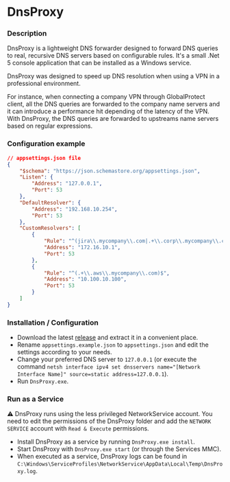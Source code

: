 ﻿# DnsProxy

### Description
DnsProxy is a lightweight DNS forwarder designed to forward DNS queries to real, recursive DNS servers based on configurable rules.
It's a small .Net 5 console application that can be installed as a Windows service.

DnsProxy was designed to speed up DNS resolution when using a VPN in a professional environment.

For instance, when connecting a company VPN through GlobalProtect client, all the DNS queries are forwarded to the company name servers and it can introduce a performance hit depending of the latency of the VPN.
With DnsProxy, the DNS queries are forwarded to upstreams name servers based on regular expressions.

### Configuration example
```json
// appsettings.json file
{
    "$schema": "https://json.schemastore.org/appsettings.json",
    "Listen": {
        "Address": "127.0.0.1",
        "Port": 53
    },
    "DefaultResolver": {
        "Address": "192.168.10.254",
        "Port": 53
    },
    "CustomResolvers": [
        {
            "Rule": "^(jira\\.mycompany\\.com|.+\\.corp\\.mycompany\\.com)$",
            "Address": "172.16.10.1",
            "Port": 53
        },
        {
            "Rule": "^(.+\\.aws\\.mycompany\\.com)$",
            "Address": "10.100.10.100",
            "Port": 53
        }
    ]
}
```

### Installation / Configuration
- Download the latest [release](https://github.com/gpailler/DnsProxy/releases) and extract it in a convenient place.
- Rename `appsettings.example.json` to `appsettings.json` and edit the settings according to your needs.
- Change your preferred DNS server to `127.0.0.1` (or execute the command `netsh interface ipv4 set dnsservers name="[Network Interface Name]" source=static address=127.0.0.1`).
- Run `DnsProxy.exe`.

### Run as a Service
⚠️ DnsProxy runs using the less privileged NetworkService account. You need to edit the permissions of the DnsProxy folder and add the `NETWORK SERVICE` account with `Read & Execute` permissions.
- Install DnsProxy as a service by running `DnsProxy.exe install`.
- Start DnsProxy with `DnsProxy.exe start` (or through the Services MMC).
- When executed as a service, DnsProxy logs can be found in `C:\Windows\ServiceProfiles\NetworkService\AppData\Local\Temp\DnsProxy.log`.

